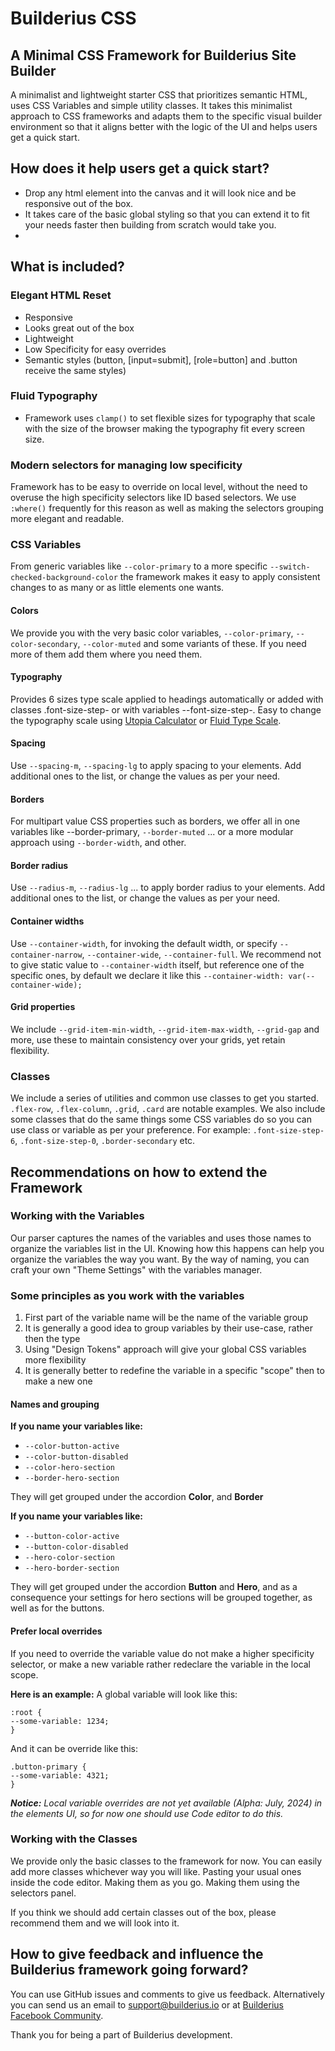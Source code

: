 ﻿# Builderius CSS
## A Minimal CSS Framework for Builderius Site Builder
A minimalist and lightweight starter CSS that prioritizes semantic HTML, uses CSS Variables and simple utility classes. It takes this minimalist approach to CSS frameworks and adapts them to the specific visual builder environment so that it aligns better with the logic of the UI and helps users get a quick start.

## How does it help users get a quick start?
- Drop any html element into the canvas and it will look nice and be responsive out of the box. 
- It takes care of the basic global styling so that you can extend it to fit your needs faster then building from scratch would take you.
- 
## What is included?

### Elegant HTML Reset
- Responsive
- Looks great out of the box
- Lightweight
- Low Specificity for easy overrides
- Semantic styles (button, [input=submit], [role=button] and .button receive the same styles)

### Fluid Typography
- Framework uses `clamp()` to set flexible sizes for typography that scale with the size of the browser making the typography fit every screen size.

### Modern selectors for managing low specificity
Framework has to be easy to override on local level, without the need to overuse the high specificity selectors like ID based selectors. We use `:where()` frequently for this reason as well as making the selectors grouping more elegant and readable.

### CSS Variables
From generic variables like `--color-primary` to a more specific `--switch-checked-background-color` the framework makes it easy to apply consistent changes to as many or as little elements one wants.

#### Colors
We provide you with the very basic color variables, `--color-primary`, `--color-secondary`, `--color-muted` and some variants of these. If you need more of them add them where you need them. 

#### Typography
Provides 6 sizes type scale applied to headings automatically or added with classes .font-size-step- or with variables --font-size-step-. Easy to change the typography scale using [Utopia Calculator](https://utopia.fyi/type/calculator/) or [Fluid Type Scale](https://www.fluid-type-scale.com/).

#### Spacing
Use `--spacing-m`, `--spacing-lg` to apply spacing to your elements. Add additional ones to the list, or change the values as per your need. 
#### Borders
For multipart value CSS properties such as borders, we offer all in one variables like --border-primary, `--border-muted` ... or a more modular approach using `--border-width`, and other.

#### Border radius
Use `--radius-m`, `--radius-lg` ... to apply border radius to your elements. Add additional ones to the list, or change the values as per your need. 

#### Container widths
Use `--container-width`, for invoking the default width, or specify `--container-narrow`, `--container-wide`, `--container-full`. We recommend not to give static value to `--container-width` itself, but reference one of the specific ones, by default we declare it like this `--container-width: var(--container-wide);`

#### Grid properties
We include `--grid-item-min-width`, `--grid-item-max-width`, `--grid-gap` and more, use these to maintain consistency over your grids, yet retain flexibility.

### Classes
We include a series of utilities and common use classes to get you started. `.flex-row`, `.flex-column`, `.grid`, `.card` are notable examples. We also include some classes that do the same things some CSS variables do so you can use class or variable as per your preference. For example: `.font-size-step-6`, `.font-size-step-0`, `.border-secondary` etc.

## Recommendations on how to extend the Framework
### Working with the Variables
Our parser captures the names of the variables and uses those names to organize the variables list in the UI. Knowing how this happens can help you organize the variables the way you want. By the way of naming, you can craft your own "Theme Settings" with the variables manager.

### Some principles as you work with the variables
1. First part of the variable name will be the name of the variable group
2. It is generally a good idea to group variables by their use-case, rather then the type
3. Using "Design Tokens" approach will give your global CSS variables more flexibility
4. It is generally better to redefine the variable in a specific "scope" then to make a new one

#### Names and grouping 
**If you name your variables like:**

- `--color-button-active`
- `--color-button-disabled`
- `--color-hero-section`
- `--border-hero-section`

They will get grouped under the accordion **Color**, and **Border**

 **If you name your variables like:**

- `--button-color-active`
- `--button-color-disabled`
- `--hero-color-section`
- `--hero-border-section`

They will get grouped under the accordion **Button** and **Hero**, and as a consequence your settings for hero sections will be grouped together, as well as for the buttons.

#### Prefer local overrides
If you need to override the variable value do not make a higher specificity selector, or make a new variable rather redeclare the variable in the local scope.

**Here is an example:**
A global variable will look like this:
```
:root {
--some-variable: 1234;
} 
```

And it can be override like this:
```
.button-primary {
--some-variable: 4321;
}
```
***Notice:*** *Local variable overrides are not yet available (Alpha: July, 2024) in the elements UI, so for now one should use Code editor to do this.*

### Working with the Classes
We provide only the basic classes to the framework for now. You can easily add more classes whichever way you will like. Pasting your usual ones inside the code editor. Making them as you go. Making them using the selectors panel.

If you think we should add certain classes out of the box, please recommend them and we will look into it.

## How to give feedback and influence the Builderius framework going forward?

You can use GitHub issues and comments to give us feedback. Alternatively you can send us an email to support@builderius.io or at [Builderius Facebook Community](https://www.facebook.com/groups/builderians).

Thank you for being a part of Builderius development.
